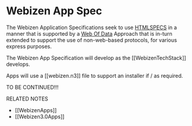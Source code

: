 # Webizen App Spec

The Webizen Application Specifications seek to use [HTMLSPECS](HTMLSPECS.md) in a manner that is supported by a [Web Of Data](https://www.w3.org/2013/data/) Approach that is in-turn extended to support the use of non-web-based protocols, for various express purposes.

The Webizen App Specification will develop as the [[WebizenTechStack]] develops.  

Apps will use a [[webizen.n3]] file to support an installer if / as required. 

TO BE CONTINUED!!! 


RELATED NOTES

- [[WebizenApps]]
- [[Webizen3.0Apps]]

